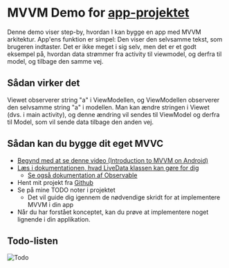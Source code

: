 # MVVM Demo for [app-projektet](https://github.com/sainsh/HOEK-helper)

Denne demo viser step-by, hvordan I kan bygge en app med MVVM arkitektur. App'ens funktion er simpel: Den viser den selvsamme tekst, som brugeren indtaster. Det er ikke meget i sig selv, men det er et godt eksempel på, hvordan data strømmer fra activity til viewmodel, og derfra til model, og tilbage den samme vej. 

## Sådan virker det
Viewet observerer string "a" i ViewModellen, og ViewModellen observerer den selvsamme string "a" i modellen. Man kan ændre stringen i Viewet (dvs. i main activity), og denne ændring vil sendes til ViewModel og derfra til Model, som vil sende data tilbage den anden vej. 

## Sådan kan du bygge dit eget MVVC
* [Begynd med at se denne video (Introduction to MVVM on Android)](https://www.youtube.com/watch?v=_T4zjIEkGOM) 
* [Læs i dokumentationen, hvad LiveData klassen kan gøre for dig](https://developer.android.com/topic/libraries/architecture/livedata)
  * [Se også dokumentation af Observable](https://developer.android.com/topic/libraries/data-binding/observability)
* Hent mit projekt fra [Github](https://github.com/andracs/MVVM-demo-for-app-projektet)
* Se på mine TODO noter i projektet
  * Det vil guide dig igennem de nødvendige skridt for at implementere MVVM i din app
* Når du har forstået konceptet, kan du prøve at implementere noget lignende i din applikation.

## Todo-listen
![Todo](https://github.com/andracs/MVVM-demo-for-app-projektet/blob/82c694f2b2074982abcb9a8681455e9957f0befc/docs/Sk%C3%A6rmbillede%202019-03-05%20kl.%2014.51.48.png?raw=true)
